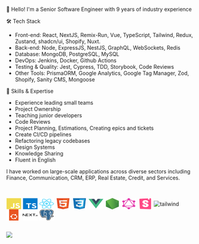 👋 Hello! I'm a Senior Software Engineer with 9 years of industry experience

🛠 Tech Stack

  - Front-end: React, NextJS, Remix-Run, Vue, TypeScript, Tailwind, Redux, Zustand, shadcn/ui, Shopify, Nuxt.
  - Back-end: Node, ExpressJS, NestJS, GraphQL, WebSockets, Redis
  - Database: MongoDB, PostgreSQL, MySQL
  - DevOps: Jenkins, Docker, Github Actions
  - Testing & Quality: Jest, Cypress, TDD, Storybook, Code Reviews
 -  Other Tools: PrismaORM, Google Analytics, Google Tag Manager, Zod, Shopify, Sanity CMS, Mongoose

🎯 Skills & Expertise
  - Experience leading small teams
  - Project Ownership
  - Teaching junior developers
  - Code Reviews
  - Project Planning, Estimations, Creating epics and tickets
  - Create CI/CD pipelines
  - Refactoring legacy codebases
  - Design Systems
  - Knowledge Sharing
  - Fluent in English

I have worked on large-scale applications across diverse sectors including Finance, Communication, CRM, ERP, Real Estate, Credit, and Services.
  
  ##

<div style="display: inline_block"><br>
  <img align="center" alt="Js" height="30" width="40" src="https://raw.githubusercontent.com/devicons/devicon/master/icons/javascript/javascript-plain.svg">
  <img align="center" alt="Ts" height="30" width="40" src="https://raw.githubusercontent.com/devicons/devicon/master/icons/typescript/typescript-plain.svg">
  <img align="center" alt="React" height="30" width="40" src="https://raw.githubusercontent.com/devicons/devicon/master/icons/react/react-original.svg">
  <img align="center" alt="HTML" height="30" width="40" src="https://raw.githubusercontent.com/devicons/devicon/master/icons/html5/html5-original.svg">
  <img align="center" alt="CSS" height="30" width="40" src="https://raw.githubusercontent.com/devicons/devicon/master/icons/css3/css3-original.svg">
  <img align="center" alt="Sass" height="30" width="40" src="https://raw.githubusercontent.com/devicons/devicon/master/icons/vuejs/vuejs-original.svg">
  <img align="center" alt="Node" height="30" width="40" src="https://raw.githubusercontent.com/devicons/devicon/master/icons/nodejs/nodejs-original.svg">
  <img align="center" alt="graphql" height="30" width="40" src="https://raw.githubusercontent.com/devicons/devicon/master/icons/graphql/graphql-plain.svg">
  <img align="center" alt="storybook" height="30" width="40" src="https://raw.githubusercontent.com/devicons/devicon/master/icons/storybook/storybook-original.svg">
 <img align="center" alt="tailwind" height="40" width="60"  src="https://cdn.jsdelivr.net/gh/devicons/devicon@latest/icons/tailwindcss/tailwindcss-original-wordmark.svg" />
 <img align="center" alt="ubuntu" height="30" width="40" src="https://raw.githubusercontent.com/devicons/devicon/master/icons/ubuntu/ubuntu-plain.svg">
 <img align="center" alt="next" height="30" width="40" src="https://raw.githubusercontent.com/devicons/devicon/master/icons/nextjs/nextjs-original-wordmark.svg">
 <img align="center" alt="postgresql" height="30" width="40" src="https://raw.githubusercontent.com/devicons/devicon/master/icons/postgresql/postgresql-original.svg">
</div>
  
  ##
 
<div> 
  <a href = "mailto:andrews.ribeiro.gomes@gmail.com"><img src="https://img.shields.io/badge/-Gmail-%23333?style=for-the-badge&logo=gmail&logoColor=white" target="_blank"></a>
</div>


